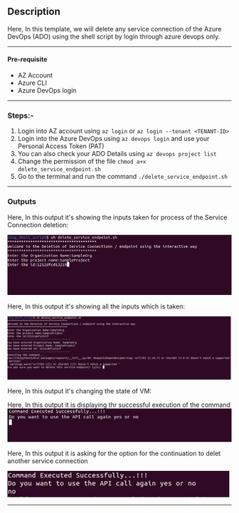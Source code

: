 ## Description

Here, In this template, we will delete any service connection of the Azure DevOps (ADO) using the shell script by login through azure devops only. 

---

#### Pre-requisite

* AZ Account
* Azure CLI
* Azure DevOps login

---

### Steps:-
1. Login into AZ account using `az login` or `az login --tenant <TENANT-ID>`
2. Login into the Azure DevOps using `az devops login` and use your Personal Access Token (PAT)
3. You can also check your ADO Details using `az devops project list`
1. Change the permission of the file `chmod a+x delete_service_endpoint.sh`
1. Go to the terminal and run the command `./delete_service_endpoint.sh`



---

### Outputs
Here, In this output it's showing the inputs taken for process of the Service Connection deletion:

![1.png](assets/1.png)

Here, In this output it's showing all the inputs which is taken:

![2.png](assets/2.png)

Here, In this output it's changing the state of VM:

Here, In this output it is displaying thr successful execution of the command
![3.png](assets/3.png)

Here, In this output it is asking for the option for the continuation to delet another service connection

![4.png](assets/4.png)


---